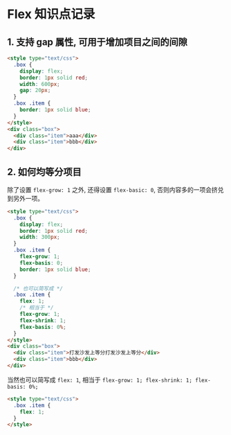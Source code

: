 # Flex 知识点记录

## 1. 支持 gap 属性, 可用于增加项目之间的间隙

```html
<style type="text/css">
  .box {
    display: flex;
    border: 1px solid red;
    width: 600px;
    gap: 20px;
  }
  .box .item {
    border: 1px solid blue;
  }
</style>
<div class="box">
  <div class="item">aaa</div>
  <div class="item">bbb</div>
</div>
```

## 2. 如何均等分项目

除了设置 `flex-grow: 1` 之外, 还得设置 `flex-basic: 0`, 否则内容多的一项会挤兑到另外一项。

```html
<style type="text/css">
  .box {
    display: flex;
    border: 1px solid red;
    width: 300px;
  }
  .box .item {
    flex-grow: 1;
    flex-basis: 0;
    border: 1px solid blue;
  }

  /* 也可以简写成 */
  .box .item {
    flex: 1;
    /* 相当于 */
    flex-grow: 1;
    flex-shrink: 1;
    flex-basis: 0%;
  }
</style>
<div class="box">
  <div class="item">打发沙发上等分打发沙发上等分</div>
  <div class="item">bbb</div>
</div>
```

当然也可以简写成 `flex: 1`, 相当于 `flex-grow: 1; flex-shrink: 1; flex-basis: 0%;`

```html
<style type="text/css">
  .box .item {
    flex: 1;
  }
</style>
```
